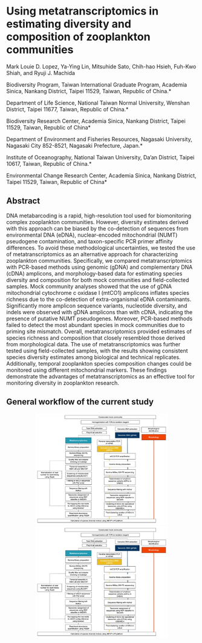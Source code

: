 # Using metatranscriptomics in estimating diversity and composition of zooplankton communities

Mark Louie D. Lopez, Ya-Ying Lin, Mitsuhide Sato, Chih-hao Hsieh, Fuh-Kwo Shiah, and Ryuji J. Machida

Biodiversity Program, Taiwan International Graduate Program, Academia Sinica, Nankang District, Taipei 11529, Taiwan, Republic of China.*

Department of Life Science, National Taiwan Normal University, Wenshan District, Taipei 11677, Taiwan, Republic of China.*

Biodiversity Research Center, Academia Sinica, Nankang District, Taipei 11529, Taiwan, Republic of China*

Department of Environment and Fisheries Resources, Nagasaki University, Nagasaki City 852-8521, Nagasaki Prefecture, Japan.*

Institute of Oceanography, National Taiwan University, Da’an District, Taipei 10617, Taiwan, Republic of China.*

Environmental Change Research Center, Academia Sinica, Nankang District, Taipei 11529, Taiwan, Republic of China*

## Abstract

DNA metabarcoding is a rapid, high-resolution tool used for biomonitoring complex zooplankton communities. However, diversity estimates derived with this approach can be biased by the co-detection of sequences from environmental DNA (eDNA), nuclear-encoded mitochondrial (NUMT) pseudogene contamination, and taxon-specific PCR primer affinity differences. To avoid these methodological uncertainties, we tested the use of metatranscriptomics as an alternative approach for characterizing zooplankton communities. Specifically, we compared metatranscriptomics with PCR-based methods using genomic (gDNA) and complementary DNA (cDNA) amplicons, and morphology-based data for estimating species diversity and composition for both mock communities and field-collected samples. Mock community analyses showed that the use of gDNA mitochondrial cytochrome c oxidase I (mtCO1) amplicons inflates species richness due to the co-detection of extra-organismal eDNA contaminants. Significantly more amplicon sequence variants, nucleotide diversity, and indels were observed with gDNA amplicons than with cDNA, indicating the presence of putative NUMT pseudogenes. Moreover, PCR-based methods failed to detect the most abundant species in mock communities due to priming site mismatch. Overall, metatranscriptomics provided estimates of species richness and composition that closely resembled those derived from morphological data. The use of metatranscriptomics was further tested using field-collected samples, with the results showing consistent species diversity estimates among biological and technical replicates. Additionally, temporal zooplankton species composition changes could be monitored using different mitochondrial markers. These findings demonstrate the advantages of metatranscriptomics as an effective tool for monitoring diversity in zooplankton research.


## General workflow of the current study

<p align="center">
  <img src="https://github.com/mldlopez/Using-metatranscriptomics-to-estimate-the-diversity-and-composition-of-zooplankton-communities/blob/master/Figure%202.jpeg" width="350" title="hover text">
  <img src="https://github.com/mldlopez/Using-metatranscriptomics-to-estimate-the-diversity-and-composition-of-zooplankton-communities/blob/master/Figure%202.jpeg" width="350" alt="accessibility text">
</p>

  